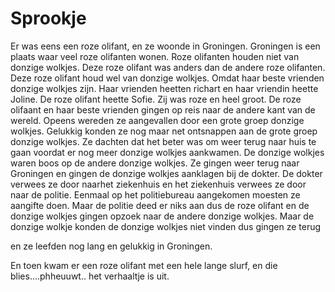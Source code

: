 # Sprookje

Er was eens een roze olifant, en ze woonde in Groningen.
Groningen is een plaats waar veel roze olifanten wonen.
Roze olifanten houden niet van donzige wolkjes.
Deze roze olifant was anders dan de andere roze olifanten.
Deze roze olifant houd wel van donzige wolkjes.
Omdat haar beste vrienden donzige wolkjes zijn.
Haar vrienden heetten richart en haar vriendin heette Joline.
De roze olifant heette Sofie. Zij was roze en heel groot.
De roze olifaant en haar beste vrienden gingen op reis naar de andere kant van de wereld.
Opeens wereden ze aangevallen door een grote groep donzige wolkjes.
Gelukkig konden ze nog maar net ontsnappen aan de grote groep donzige wolkjes.
Ze dachten dat het beter was om weer terug naar huis te gaan voordat er nog meer donzige wolkjes aankwamen.
De donzige wolkjes waren boos op de andere donzige wolkjes.
Ze gingen weer terug naar Groningen en gingen de donzige wolkjes aanklagen bij de dokter.
De dokter verwees ze door naarhet ziekenhuis en het ziekenhuis verwees ze door naar de politie.
Eenmaal op het politiebureau aangekomen moesten ze aangifte doen.
Maar de politie deed er niks aan dus de roze olifant en de donzige wolkjes gingen opzoek naar de andere donzige wolkjes.
Maar de donzige wolkje konden de donzige wolkjes niet vinden dus gingen ze terug 



en ze leefden nog lang en gelukkig in Groningen.

En toen kwam er een roze olifant met een hele lange slurf, en die blies....phheuuwt.. het verhaaltje is uit.
 